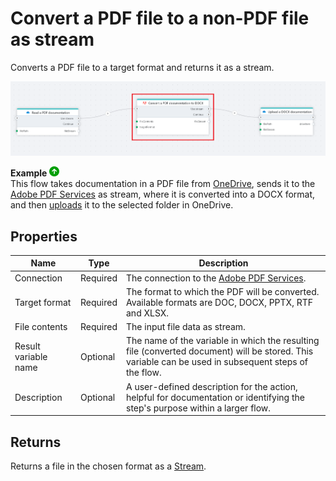 # Convert a PDF file to a non-PDF file as stream

Converts a PDF file to a target format and returns it as a stream.

![img](../../../../images/flow/convertPDFtoOther2.png)

**Example** ![img](../../../../images/strz.jpg)  
This flow takes documentation in a PDF file from [OneDrive](../onedrive/read-file-from-onedrive-as-stream.md), sends it to the [Adobe PDF Services](https://opensource.adobe.com/pdftools-sdk-docs/release/latest/index.html) as stream, where it is converted into a DOCX format, and then [uploads](../onedrive/upload-file-to-onedrive.md) it to the selected folder in OneDrive.



## Properties

| Name                   | Type     | Description                                                                                                                                                     |
|------------------------|----------|-----------------------------------------------------------------------------------------------------------------------------------------------------------------|
| Connection         | Required | The connection to the [Adobe PDF Services](https://opensource.adobe.com/pdftools-sdk-docs/release/latest/index.html).                                          |
| Target format      | Required | The format to which the PDF will be converted. Available formats are DOC, DOCX, PPTX, RTF and XLSX.                                                                              |
| File contents      | Required | The input file data as stream.      |
| Result variable name | Optional | The name of the variable in which the resulting file (converted document) will be stored. This variable can be used in subsequent steps of the flow.            |
| Description        | Optional | A user-defined description for the action, helpful for documentation or identifying the step's purpose within a larger flow.     |

## Returns

Returns a file in the chosen format as a [Stream](https://learn.microsoft.com/en-us/dotnet/api/system.io.stream).